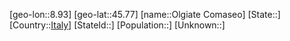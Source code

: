 ﻿---
location: [45.77,8.93]
type: City
tags:
- geo/City


SpocWebEntityId: 33098
isDeleted: false
confidential: public

---
[geo-lon::8.93]
[geo-lat::45.77]
[name::Olgiate Comaseo]
[State::]
[Country::[Italy](geo/Continent/Europe/Italy.md)]
[StateId::]
[Population::]
[Unknown::]


